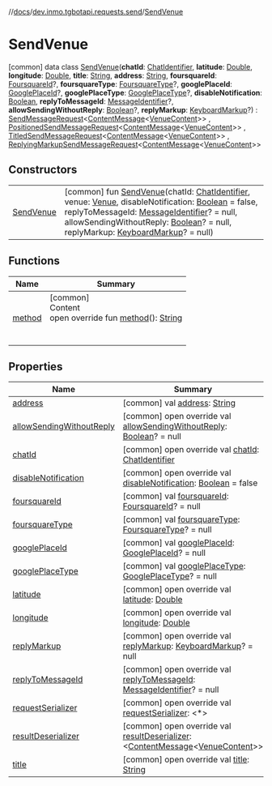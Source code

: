 //[docs](../../../index.md)/[dev.inmo.tgbotapi.requests.send](../index.md)/[SendVenue](index.md)



# SendVenue  
 [common] data class [SendVenue](index.md)(**chatId**: [ChatIdentifier](../../dev.inmo.tgbotapi.types/-chat-identifier/index.md), **latitude**: [Double](https://kotlinlang.org/api/latest/jvm/stdlib/kotlin/-double/index.html), **longitude**: [Double](https://kotlinlang.org/api/latest/jvm/stdlib/kotlin/-double/index.html), **title**: [String](https://kotlinlang.org/api/latest/jvm/stdlib/kotlin/-string/index.html), **address**: [String](https://kotlinlang.org/api/latest/jvm/stdlib/kotlin/-string/index.html), **foursquareId**: [FoursquareId](../../dev.inmo.tgbotapi.types/index.md#%5Bdev.inmo.tgbotapi.types%2FFoursquareId%2F%2F%2FPointingToDeclaration%2F%5D%2FClasslikes%2F625018081)?, **foursquareType**: [FoursquareType](../../dev.inmo.tgbotapi.types/index.md#%5Bdev.inmo.tgbotapi.types%2FFoursquareType%2F%2F%2FPointingToDeclaration%2F%5D%2FClasslikes%2F625018081)?, **googlePlaceId**: [GooglePlaceId](../../dev.inmo.tgbotapi.types/index.md#%5Bdev.inmo.tgbotapi.types%2FGooglePlaceId%2F%2F%2FPointingToDeclaration%2F%5D%2FClasslikes%2F625018081)?, **googlePlaceType**: [GooglePlaceType](../../dev.inmo.tgbotapi.types/index.md#%5Bdev.inmo.tgbotapi.types%2FGooglePlaceType%2F%2F%2FPointingToDeclaration%2F%5D%2FClasslikes%2F625018081)?, **disableNotification**: [Boolean](https://kotlinlang.org/api/latest/jvm/stdlib/kotlin/-boolean/index.html), **replyToMessageId**: [MessageIdentifier](../../dev.inmo.tgbotapi.types/index.md#%5Bdev.inmo.tgbotapi.types%2FMessageIdentifier%2F%2F%2FPointingToDeclaration%2F%5D%2FClasslikes%2F625018081)?, **allowSendingWithoutReply**: [Boolean](https://kotlinlang.org/api/latest/jvm/stdlib/kotlin/-boolean/index.html)?, **replyMarkup**: [KeyboardMarkup](../../dev.inmo.tgbotapi.types.buttons/-keyboard-markup/index.md)?) : [SendMessageRequest](../../dev.inmo.tgbotapi.requests.send.abstracts/-send-message-request/index.md)<[ContentMessage](../../dev.inmo.tgbotapi.types.message.abstracts/-content-message/index.md)<[VenueContent](../../dev.inmo.tgbotapi.types.message.content/-venue-content/index.md)>> , [PositionedSendMessageRequest](../../dev.inmo.tgbotapi.requests.send.abstracts/-positioned-send-message-request/index.md)<[ContentMessage](../../dev.inmo.tgbotapi.types.message.abstracts/-content-message/index.md)<[VenueContent](../../dev.inmo.tgbotapi.types.message.content/-venue-content/index.md)>> , [TitledSendMessageRequest](../../dev.inmo.tgbotapi.requests.send.abstracts/-titled-send-message-request/index.md)<[ContentMessage](../../dev.inmo.tgbotapi.types.message.abstracts/-content-message/index.md)<[VenueContent](../../dev.inmo.tgbotapi.types.message.content/-venue-content/index.md)>> , [ReplyingMarkupSendMessageRequest](../../dev.inmo.tgbotapi.requests.send.abstracts/-replying-markup-send-message-request/index.md)<[ContentMessage](../../dev.inmo.tgbotapi.types.message.abstracts/-content-message/index.md)<[VenueContent](../../dev.inmo.tgbotapi.types.message.content/-venue-content/index.md)>>    


## Constructors  
  
| | |
|---|---|
| <a name="dev.inmo.tgbotapi.requests.send/SendVenue/SendVenue/#dev.inmo.tgbotapi.types.ChatIdentifier#dev.inmo.tgbotapi.types.venue.Venue#kotlin.Boolean#kotlin.Long?#kotlin.Boolean?#dev.inmo.tgbotapi.types.buttons.KeyboardMarkup?/PointingToDeclaration/"></a>[SendVenue](-send-venue.md)| <a name="dev.inmo.tgbotapi.requests.send/SendVenue/SendVenue/#dev.inmo.tgbotapi.types.ChatIdentifier#dev.inmo.tgbotapi.types.venue.Venue#kotlin.Boolean#kotlin.Long?#kotlin.Boolean?#dev.inmo.tgbotapi.types.buttons.KeyboardMarkup?/PointingToDeclaration/"></a> [common] fun [SendVenue](-send-venue.md)(chatId: [ChatIdentifier](../../dev.inmo.tgbotapi.types/-chat-identifier/index.md), venue: [Venue](../../dev.inmo.tgbotapi.types.venue/-venue/index.md), disableNotification: [Boolean](https://kotlinlang.org/api/latest/jvm/stdlib/kotlin/-boolean/index.html) = false, replyToMessageId: [MessageIdentifier](../../dev.inmo.tgbotapi.types/index.md#%5Bdev.inmo.tgbotapi.types%2FMessageIdentifier%2F%2F%2FPointingToDeclaration%2F%5D%2FClasslikes%2F625018081)? = null, allowSendingWithoutReply: [Boolean](https://kotlinlang.org/api/latest/jvm/stdlib/kotlin/-boolean/index.html)? = null, replyMarkup: [KeyboardMarkup](../../dev.inmo.tgbotapi.types.buttons/-keyboard-markup/index.md)? = null)   <br>|


## Functions  
  
|  Name |  Summary | 
|---|---|
| <a name="dev.inmo.tgbotapi.requests.send/SendVenue/method/#/PointingToDeclaration/"></a>[method](method.md)| <a name="dev.inmo.tgbotapi.requests.send/SendVenue/method/#/PointingToDeclaration/"></a>[common]  <br>Content  <br>open override fun [method](method.md)(): [String](https://kotlinlang.org/api/latest/jvm/stdlib/kotlin/-string/index.html)  <br><br><br>|


## Properties  
  
|  Name |  Summary | 
|---|---|
| <a name="dev.inmo.tgbotapi.requests.send/SendVenue/address/#/PointingToDeclaration/"></a>[address](address.md)| <a name="dev.inmo.tgbotapi.requests.send/SendVenue/address/#/PointingToDeclaration/"></a> [common] val [address](address.md): [String](https://kotlinlang.org/api/latest/jvm/stdlib/kotlin/-string/index.html)   <br>|
| <a name="dev.inmo.tgbotapi.requests.send/SendVenue/allowSendingWithoutReply/#/PointingToDeclaration/"></a>[allowSendingWithoutReply](allow-sending-without-reply.md)| <a name="dev.inmo.tgbotapi.requests.send/SendVenue/allowSendingWithoutReply/#/PointingToDeclaration/"></a> [common] open override val [allowSendingWithoutReply](allow-sending-without-reply.md): [Boolean](https://kotlinlang.org/api/latest/jvm/stdlib/kotlin/-boolean/index.html)? = null   <br>|
| <a name="dev.inmo.tgbotapi.requests.send/SendVenue/chatId/#/PointingToDeclaration/"></a>[chatId](chat-id.md)| <a name="dev.inmo.tgbotapi.requests.send/SendVenue/chatId/#/PointingToDeclaration/"></a> [common] open override val [chatId](chat-id.md): [ChatIdentifier](../../dev.inmo.tgbotapi.types/-chat-identifier/index.md)   <br>|
| <a name="dev.inmo.tgbotapi.requests.send/SendVenue/disableNotification/#/PointingToDeclaration/"></a>[disableNotification](disable-notification.md)| <a name="dev.inmo.tgbotapi.requests.send/SendVenue/disableNotification/#/PointingToDeclaration/"></a> [common] open override val [disableNotification](disable-notification.md): [Boolean](https://kotlinlang.org/api/latest/jvm/stdlib/kotlin/-boolean/index.html) = false   <br>|
| <a name="dev.inmo.tgbotapi.requests.send/SendVenue/foursquareId/#/PointingToDeclaration/"></a>[foursquareId](foursquare-id.md)| <a name="dev.inmo.tgbotapi.requests.send/SendVenue/foursquareId/#/PointingToDeclaration/"></a> [common] val [foursquareId](foursquare-id.md): [FoursquareId](../../dev.inmo.tgbotapi.types/index.md#%5Bdev.inmo.tgbotapi.types%2FFoursquareId%2F%2F%2FPointingToDeclaration%2F%5D%2FClasslikes%2F625018081)? = null   <br>|
| <a name="dev.inmo.tgbotapi.requests.send/SendVenue/foursquareType/#/PointingToDeclaration/"></a>[foursquareType](foursquare-type.md)| <a name="dev.inmo.tgbotapi.requests.send/SendVenue/foursquareType/#/PointingToDeclaration/"></a> [common] val [foursquareType](foursquare-type.md): [FoursquareType](../../dev.inmo.tgbotapi.types/index.md#%5Bdev.inmo.tgbotapi.types%2FFoursquareType%2F%2F%2FPointingToDeclaration%2F%5D%2FClasslikes%2F625018081)? = null   <br>|
| <a name="dev.inmo.tgbotapi.requests.send/SendVenue/googlePlaceId/#/PointingToDeclaration/"></a>[googlePlaceId](google-place-id.md)| <a name="dev.inmo.tgbotapi.requests.send/SendVenue/googlePlaceId/#/PointingToDeclaration/"></a> [common] val [googlePlaceId](google-place-id.md): [GooglePlaceId](../../dev.inmo.tgbotapi.types/index.md#%5Bdev.inmo.tgbotapi.types%2FGooglePlaceId%2F%2F%2FPointingToDeclaration%2F%5D%2FClasslikes%2F625018081)? = null   <br>|
| <a name="dev.inmo.tgbotapi.requests.send/SendVenue/googlePlaceType/#/PointingToDeclaration/"></a>[googlePlaceType](google-place-type.md)| <a name="dev.inmo.tgbotapi.requests.send/SendVenue/googlePlaceType/#/PointingToDeclaration/"></a> [common] val [googlePlaceType](google-place-type.md): [GooglePlaceType](../../dev.inmo.tgbotapi.types/index.md#%5Bdev.inmo.tgbotapi.types%2FGooglePlaceType%2F%2F%2FPointingToDeclaration%2F%5D%2FClasslikes%2F625018081)? = null   <br>|
| <a name="dev.inmo.tgbotapi.requests.send/SendVenue/latitude/#/PointingToDeclaration/"></a>[latitude](latitude.md)| <a name="dev.inmo.tgbotapi.requests.send/SendVenue/latitude/#/PointingToDeclaration/"></a> [common] open override val [latitude](latitude.md): [Double](https://kotlinlang.org/api/latest/jvm/stdlib/kotlin/-double/index.html)   <br>|
| <a name="dev.inmo.tgbotapi.requests.send/SendVenue/longitude/#/PointingToDeclaration/"></a>[longitude](longitude.md)| <a name="dev.inmo.tgbotapi.requests.send/SendVenue/longitude/#/PointingToDeclaration/"></a> [common] open override val [longitude](longitude.md): [Double](https://kotlinlang.org/api/latest/jvm/stdlib/kotlin/-double/index.html)   <br>|
| <a name="dev.inmo.tgbotapi.requests.send/SendVenue/replyMarkup/#/PointingToDeclaration/"></a>[replyMarkup](reply-markup.md)| <a name="dev.inmo.tgbotapi.requests.send/SendVenue/replyMarkup/#/PointingToDeclaration/"></a> [common] open override val [replyMarkup](reply-markup.md): [KeyboardMarkup](../../dev.inmo.tgbotapi.types.buttons/-keyboard-markup/index.md)? = null   <br>|
| <a name="dev.inmo.tgbotapi.requests.send/SendVenue/replyToMessageId/#/PointingToDeclaration/"></a>[replyToMessageId](reply-to-message-id.md)| <a name="dev.inmo.tgbotapi.requests.send/SendVenue/replyToMessageId/#/PointingToDeclaration/"></a> [common] open override val [replyToMessageId](reply-to-message-id.md): [MessageIdentifier](../../dev.inmo.tgbotapi.types/index.md#%5Bdev.inmo.tgbotapi.types%2FMessageIdentifier%2F%2F%2FPointingToDeclaration%2F%5D%2FClasslikes%2F625018081)? = null   <br>|
| <a name="dev.inmo.tgbotapi.requests.send/SendVenue/requestSerializer/#/PointingToDeclaration/"></a>[requestSerializer](request-serializer.md)| <a name="dev.inmo.tgbotapi.requests.send/SendVenue/requestSerializer/#/PointingToDeclaration/"></a> [common] open override val [requestSerializer](request-serializer.md): <*>   <br>|
| <a name="dev.inmo.tgbotapi.requests.send/SendVenue/resultDeserializer/#/PointingToDeclaration/"></a>[resultDeserializer](result-deserializer.md)| <a name="dev.inmo.tgbotapi.requests.send/SendVenue/resultDeserializer/#/PointingToDeclaration/"></a> [common] open override val [resultDeserializer](result-deserializer.md): <[ContentMessage](../../dev.inmo.tgbotapi.types.message.abstracts/-content-message/index.md)<[VenueContent](../../dev.inmo.tgbotapi.types.message.content/-venue-content/index.md)>>   <br>|
| <a name="dev.inmo.tgbotapi.requests.send/SendVenue/title/#/PointingToDeclaration/"></a>[title](title.md)| <a name="dev.inmo.tgbotapi.requests.send/SendVenue/title/#/PointingToDeclaration/"></a> [common] open override val [title](title.md): [String](https://kotlinlang.org/api/latest/jvm/stdlib/kotlin/-string/index.html)   <br>|

